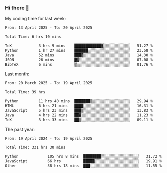 ### Hi there 👋

My coding time for last week:

<!--START_SECTION:week-->

```txt
From: 13 April 2025 - To: 20 April 2025

Total Time: 6 hrs 10 mins

TeX            3 hrs 9 mins    ████████████▓░░░░░░░░░░░░   51.27 %
Python         1 hr 27 mins    ██████░░░░░░░░░░░░░░░░░░░   23.58 %
Java           52 mins         ███▓░░░░░░░░░░░░░░░░░░░░░   14.30 %
JSON           26 mins         █▓░░░░░░░░░░░░░░░░░░░░░░░   07.08 %
BibTeX         6 mins          ▒░░░░░░░░░░░░░░░░░░░░░░░░   01.76 %
```

<!--END_SECTION:week-->

Last month:

<!--START_SECTION:month-->

```txt
From: 20 March 2025 - To: 19 April 2025

Total Time: 39 hrs

Python         11 hrs 40 mins  ███████▒░░░░░░░░░░░░░░░░░   29.94 %
HTML           6 hrs 21 mins   ████░░░░░░░░░░░░░░░░░░░░░   16.31 %
JavaScript     5 hrs 23 mins   ███▒░░░░░░░░░░░░░░░░░░░░░   13.83 %
Java           4 hrs 22 mins   ██▓░░░░░░░░░░░░░░░░░░░░░░   11.23 %
TeX            3 hrs 33 mins   ██▒░░░░░░░░░░░░░░░░░░░░░░   09.11 %
```

<!--END_SECTION:month-->

The past year:

<!--START_SECTION:year-->

```txt
From: 19 April 2024 - To: 19 April 2025

Total Time: 331 hrs 30 mins

Python             105 hrs 8 mins  ████████░░░░░░░░░░░░░░░░░   31.72 %
JavaScript         66 hrs          █████░░░░░░░░░░░░░░░░░░░░   19.91 %
Other              38 hrs 18 mins  ███░░░░░░░░░░░░░░░░░░░░░░   11.55 %
```

<!--END_SECTION:year-->
